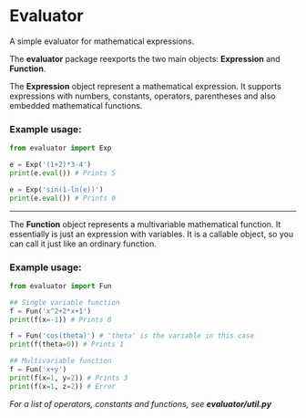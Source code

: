 # Evaluator
A simple evaluator for mathematical expressions.

The **evaluator** package reexports the two main objects: **Expression** and **Function**.

The **Expression** object represent a mathematical expression. It supports expressions with numbers, constants, operators, parentheses and also embedded mathematical functions.

### Example usage:
```python
from evaluator import Exp

e = Exp('(1+2)*3-4')
print(e.eval()) # Prints 5

e = Exp('sin(1-ln(e))')
print(e.eval()) # Prints 0
```

---

The **Function** object represents a multivariable mathematical function. It essentially is just an expression with variables. It is a callable object, so you can call it just like an ordinary function.

### Example usage:

```python
from evaluator import Fun

## Single variable function
f = Fun('x^2+2*x+1')
print(f(x=-1)) # Prints 0

f = Fun('cos(theta)') # 'theta' is the variable in this case
print(f(theta=0)) # Prints 1

## Multivariable function
f = Fun('x+y')
print(f(x=1, y=2)) # Prints 3
print(f(x=1, z=2)) # Error

```

_For a list of operators, constants and functions, see **evaluator/util.py**_
